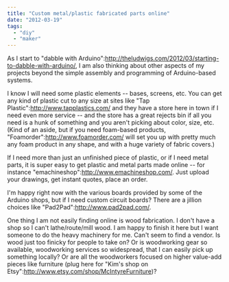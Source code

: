 ```yaml
---
title: "Custom metal/plastic fabricated parts online"
date: "2012-03-19"
tags: 
  - "diy"
  - "maker"
---
```


As I start to "dabble with Arduino":http://theludwigs.com/2012/03/starting-to-dabble-with-arduino/, I am also thinking about other aspects of my projects beyond the simple assembly and programming of Arduino-based systems.

I know I will need some plastic elements -- bases, screens, etc. You can get any kind of plastic cut to any size at sites like "Tap Plastic":http://www.tapplastics.com/ and they have a store here in town if I need even more service -- and the store has a great rejects bin if all you need is a hunk of something and you aren't picking about color, size, etc. (Kind of an aside, but if you need foam-based products, "Foamorder":http://www.foamorder.com/ will set you up with pretty much any foam product in any shape, and with a huge variety of fabric covers.)

If I need more than just an unfinished piece of plastic, or if I need metal parts, it is super easy to get plastic and metal parts made online -- for instance "emachineshop":http://www.emachineshop.com/. Just upload your drawings, get instant quotes, place an order.

I'm happy right now with the various boards provided by some of the Arduino shops, but if I need custom circuit boards? There are a jillion choices like "Pad2Pad":http://www.pad2pad.com/.

One thing I am not easily finding online is wood fabrication. I don't have a shop so I can't lathe/route/mill wood. I am happy to finish it here but I want someone to do the heavy machinery for me. Can't seem to find a vendor. Is wood just too finicky for people to take on? Or is woodworking gear so available, woodworking services so widespread, that I can easily pick up something locally? Or are all the woodworkers focused on higher value-add pieces like furniture (plug here for "Kim's shop on Etsy":http://www.etsy.com/shop/McIntyreFurniture)?
